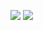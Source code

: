 <a align="center">

[![](https://img.shields.io/static/v1?label=Sponsor💝&message=anubra266&style=for-the-badge&color=blue)](https://patreon.com/anubra266)
[![](https://img.shields.io/twitter/follow/anubra266?color=blue&logo=twitter&style=for-the-badge)](https://twitter.com/anubra266)


</a>

